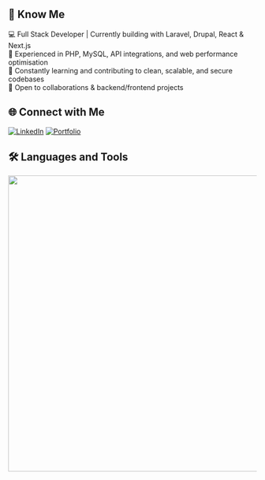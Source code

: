 ## 👋 Know Me
💻 Full Stack Developer | Currently building with Laravel, Drupal, React & Next.js  
🔧 Experienced in PHP, MySQL, API integrations, and web performance optimisation  
🌱 Constantly learning and contributing to clean, scalable, and secure codebases  
🤝 Open to collaborations & backend/frontend projects  

## 🌐 Connect with Me
[![LinkedIn](https://img.icons8.com/3d-fluency/45/linkedin.png)](https://www.linkedin.com/in/chenli-dev/)
[![Portfolio](https://img.icons8.com/3d-fluency/45/link.png)](https://chenli.dev)

## 🛠️ Languages and Tools
<img src="https://skillicons.dev/icons?i=php,laravel,react,nextjs,html,js,ts,tailwind,bootstrap,mysql,postgres,git,github,firebase,aws,vscode,figma,linux,docker" width="600" />
